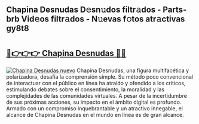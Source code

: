 ## Chapina Desnudas D𝚎sn𝚞dos filtr𝚊dos - Parts-brb Vid𝚎os filtr𝚊dos - N𝚞evas f𝚘tos atr𝚊ctivas gy8t8

# <h2><a href="http://mb170v.tromn.icu/?c=Chapina+Desnudas">🔗👉👉👉 Chapina Desnudas 🔗🔗</a></h2>

[![Chapina Desnudas nuevo](https://i.imgur.com/pEAQMta.gif)](http://mb170v.tromn.icu/?c=Chapina+Desnudas)
Chapina Desnudas, una figura multifacética y polarizadora, desafía la comprensión simple. Su método poco convencional de interactuar con el público en línea ha atraído y ofendido a los críticos, estimulando debates sobre el consentimiento, la moralidad y las complejidades de las comunidades virtuales. A pesar de la incertidumbre de sus próximas acciones, su impacto en el ámbito digital es profundo. Armado con un compromiso inquebrantable y un atractivo innegable, el alcance de Chapina Desnudas en el mundo en línea es de gran alcance.
